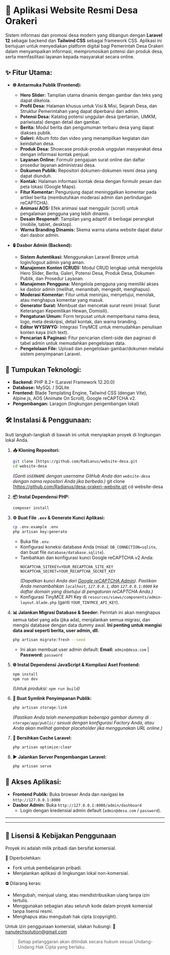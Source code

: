 # 🏡 Aplikasi Website Resmi Desa Orakeri

Sistem informasi dan promosi desa modern yang dibangun dengan **Laravel 12** sebagai backend dan **Tailwind CSS** sebagai framework CSS. Aplikasi ini bertujuan untuk menyediakan platform digital bagi Pemerintah Desa Orakeri dalam menyampaikan informasi, mempromosikan potensi dan produk desa, serta memfasilitasi layanan kepada masyarakat secara online.

## ✨ Fitur Utama:

* **🌐 Antarmuka Publik (Frontend):**
    * **Hero Slider:** Tampilan utama dinamis dengan gambar dan teks yang dapat dikelola.
    * **Profil Desa:** Halaman khusus untuk Visi & Misi, Sejarah Desa, dan Struktur Pemerintahan yang dapat diperbarui dari admin.
    * **Potensi Desa:** Katalog potensi unggulan desa (pertanian, UMKM, pariwisata) dengan detail dan gambar.
    * **Berita:** Modul berita dan pengumuman terbaru desa yang dapat diakses publik.
    * **Galeri:** Album foto dan video yang menampilkan kegiatan dan keindahan desa.
    * **Produk Desa:** Showcase produk-produk unggulan masyarakat desa dengan informasi kontak penjual.
    * **Layanan Online:** Formulir pengajuan surat online dan daftar prosedur layanan administrasi desa.
    * **Dokumen Publik:** Repositori dokumen-dokumen resmi desa yang dapat diunduh.
    * **Kontak:** Halaman informasi kontak desa dengan formulir pesan dan peta lokasi (Google Maps).
    * **Fitur Komentar:** Pengunjung dapat meninggalkan komentar pada artikel berita (membutuhkan moderasi admin dan perlindungan reCAPTCHA).
    * **Animasi AOS:** Efek animasi saat menggulir (scroll) untuk pengalaman pengguna yang lebih dinamis.
    * **Desain Responsif:** Tampilan yang adaptif di berbagai perangkat (mobile, tablet, desktop).
    * **Warna Branding Dinamis:** Skema warna utama website dapat diatur dari dasbor admin.

* **🔒 Dasbor Admin (Backend):**
    * **Sistem Autentikasi:** Menggunakan Laravel Breeze untuk login/logout admin yang aman.
    * **Manajemen Konten (CRUD):** Modul CRUD lengkap untuk mengelola Hero Slider, Berita, Galeri, Potensi Desa, Produk Desa, Dokumen Publik, dan Prosedur Layanan.
    * **Manajemen Pengguna:** Mengelola pengguna yang memiliki akses ke dasbor admin (melihat, menambah, mengedit, menghapus).
    * **Moderasi Komentar:** Fitur untuk meninjau, menyetujui, menolak, atau menghapus komentar yang masuk.
    * **Generator Surat:** Membuat dan mencetak surat resmi (misal: Surat Keterangan Kepemilikan Hewan, Domisili).
    * **Pengaturan Umum:** Form terpusat untuk memperbarui nama desa, logo, meta deskripsi, detail kontak, dan warna branding.
    * **Editor WYSIWYG:** Integrasi TinyMCE untuk memudahkan penulisan konten kaya (rich text).
    * **Pencarian & Paginasi:** Fitur pencarian client-side dan paginasi di tabel admin untuk memudahkan pengelolaan data.
    * **Pengelolaan File:** Upload dan pengelolaan gambar/dokumen melalui sistem penyimpanan Laravel.

## 🚀 Tumpukan Teknologi:

* **Backend:** PHP 8.2+ (Laravel Framework 12.20.0)
* **Database:** MySQL / SQLite
* **Frontend:** Blade Templating Engine, Tailwind CSS (dengan Vite), Alpine.js, AOS (Animate On Scroll), Google reCAPTCHA v2.
* **Pengembangan:** Laragon (lingkungan pengembangan lokal)

## 🛠️ Instalasi & Penggunaan:

Ikuti langkah-langkah di bawah ini untuk menyiapkan proyek di lingkungan lokal Anda.

1.  **📥 Kloning Repositori:**
    ```bash
    git clone [https://github.com/Radianus/website-desa.git
    cd website-desa
    ```
    *(Ganti `USERNAME` dengan username GitHub Anda dan `website-desa` dengan nama repositori Anda jika berbeda.)*
    git clone [https://github.com/Radianus/desa-orakeri-website.git
    cd website-desa

2.  **📦 Instal Dependensi PHP:**
    ```bash
    composer install
    ```

3.  **⚙️ Buat File `.env` & Generate Kunci Aplikasi:**
    ```bash
    cp .env.example .env
    php artisan key:generate
    ```
    * Buka file `.env`.
    * Konfigurasi koneksi database Anda (misal: `DB_CONNECTION=sqlite`, dan buat file `database/database.sqlite`).
    * Tambahkan dan konfigurasi kunci Google reCAPTCHA v2 Anda:
        ```dotenv
        NOCAPTCHA_SITEKEY=YOUR_RECAPTCHA_SITE_KEY
        NOCAPTCHA_SECRET=YOUR_RECAPTCHA_SECRET_KEY
        ```
        *(Dapatkan kunci Anda dari [Google reCAPTCHA Admin](https://www.google.com/recaptcha/admin/)). Pastikan Anda menambahkan `localhost`, `127.0.0.1`, dan `127.0.0.1:8000` ke daftar domain yang disetujui di pengaturan reCAPTCHA Anda.)*
    * Konfigurasi TinyMCE API Key di `resources/views/components/admin-layout.blade.php` (ganti `YOUR_TINYMCE_API_KEY`).

4.  **📊 Jalankan Migrasi Database & Seeder:**
    Perintah ini akan menghapus semua tabel yang ada (jika ada), menjalankan semua migrasi, dan mengisi database dengan data dummy awal. **Ini penting untuk mengisi data awal seperti berita, user admin, dll.**
    ```bash
    php artisan migrate:fresh --seed
    ```
    * Ini akan membuat user admin default: **Email:** `admin@desa.com` | **Password:** `password`

5.  **🌐 Instal Dependensi JavaScript & Kompilasi Aset Frontend:**
    ```bash
    npm install
    npm run dev
    ```
    *(Untuk produksi: `npm run build`)*

6.  **🔗 Buat Symlink Penyimpanan Publik:**
    ```bash
    php artisan storage:link
    ```
    *(Pastikan Anda telah menempatkan beberapa gambar dummy di `storage/app/public/` sesuai dengan konfigurasi Factory Anda, atau Anda akan melihat gambar placeholder jika menggunakan URL online.)*

7.  **🧹 Bersihkan Cache Laravel:**
    ```bash
    php artisan optimize:clear
    ```

8.  **▶️ Jalankan Server Pengembangan Laravel:**
    ```bash
    php artisan serve
    ```

## 🚀 Akses Aplikasi:

* **Frontend Publik:** Buka browser Anda dan navigasi ke `http://127.0.0.1:8000`
* **Dasbor Admin:** Buka `http://127.0.0.1:8000/admin/dashboard`
    * Login dengan kredensial admin default (`admin@desa.com` / `password`).

---

---

## 🚫 Lisensi & Kebijakan Penggunaan

Proyek ini adalah milik pribadi dan bersifat komersial.

📌 Diperbolehkan:
- Fork untuk pembelajaran pribadi.
- Menjalankan aplikasi di lingkungan lokal non-komersial.

⛔ Dilarang keras:
- Mengubah, menjual ulang, atau mendistribusikan ulang tanpa izin tertulis.
- Menggunakan sebagian atau seluruh kode dalam proyek komersial tanpa lisensi resmi.
- Menghapus atau mengubah hak cipta (copyright).

Untuk izin penggunaan komersial, silakan hubungi:
📧 nanutechsolution@gmail.com 

> Setiap pelanggaran akan ditindak secara hukum sesuai Undang-Undang Hak Cipta yang berlaku.

